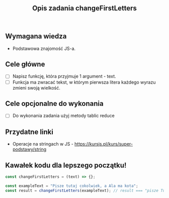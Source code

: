 <h2 align="center">Opis zadania changeFirstLetters</h2>

<br>

## Wymagana wiedza

- Podstawowa znajomość JS-a.

## Cele główne

- [ ] Napisz funkcję, która przyjmuje 1 argument - text.
- [ ] Funkcja ma zwracać tekst, w którym pierwsza litera każdego wyrazu zmieni swoją wielkość.

## Cele opcjonalne do wykonania

- [ ] Do wykonania zadania użyj metody tablic reduce

## Przydatne linki

- Operacje na stringach w JS - https://kursjs.pl/kurs/super-podstawy/string

## Kawałek kodu dla lepszego początku!

```javascript
const changeFirstLetters = (text) => {};

const exampleText = "Pisze tutaj cokolwiek, a Ala ma kota";
const result = changeFirstLetters(exampleText); // result === "pisze Tutaj Cokolwiek, A ala Ma Kota"
```
